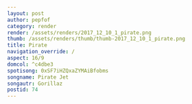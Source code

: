 ```yaml
---
layout: post
author: pepfof
category: render
render: /assets/renders/2017_12_10_1_pirate.png
thumb: /assets/renders/thumb/thumb-2017_12_10_1_pirate.png
title: Pirate
navigation_override: /
aspect: 16/9
domcol: ^c4dbe3
spotisong: 0xSF7iHZQxaZYMAiBfobms
songname: Pirate Jet
songautr: Gorillaz
postid: 74
---
```


<!--USER BEGIN 1-->

<!--USER END 1-->

<!--more-->
<!--USER BEGIN 2-->

<!--USER END 2-->

